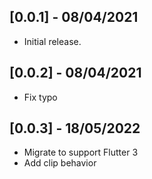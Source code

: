 ## [0.0.1] - 08/04/2021

* Initial release.

## [0.0.2] - 08/04/2021

* Fix typo

## [0.0.3] - 18/05/2022

* Migrate to support Flutter 3
* Add clip behavior